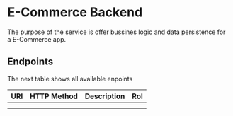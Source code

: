 # E-Commerce Backend
The purpose of the service is offer bussines logic and data persistence for a E-Commerce app.

## Endpoints
The next table shows all available enpoints

|URI           |HTTP Method|Description|Rol|
|--------------|-----------|-----------|---|
|              |           |           |   |
|              |           |           |   |

